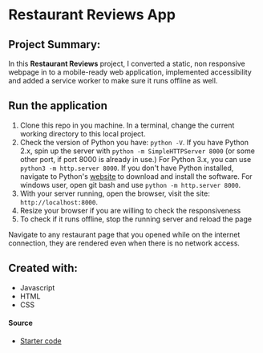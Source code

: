 # Restaurant Reviews App

## Project Summary:
In this **Restaurant Reviews** project, I converted a static, non responsive webpage in to a mobile-ready web application, implemented accessibility and added a service worker to make sure it runs offline as well.

## Run the application

1. Clone this repo in you machine. In a terminal, change the current working directory to this local project. 
2. Check the version of Python you have: `python -V`. If you have Python 2.x, spin up the server with `python -m SimpleHTTPServer 8000` (or some other port, if port 8000 is already in use.) For Python 3.x, you can use `python3 -m http.server 8000`.  If you don't have Python installed, navigate to Python's [website](https://www.python.org/) to download and install the software. For windows user, open git bash and use `python -m http.server 8000`.
3. With your server running, open the browser, visit the site: `http://localhost:8000`.
4. Resize your browser if you are willing to check the responsiveness
5. To check if it runs offline, stop the running server and reload the page

Navigate to any restaurant page that you opened while on the internet connection, they are rendered even when there is no network access.

## Created with: 
- Javascript
- HTML
- CSS

#### Source
* [Starter code](https://github.com/udacity/mws-restaurant-stage-1)

